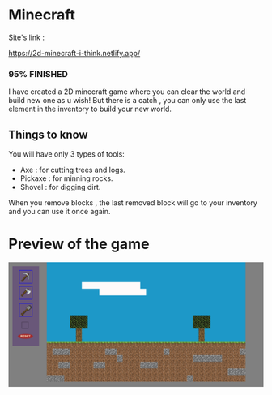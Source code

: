 # Minecraft

Site's link :

https://2d-minecraft-i-think.netlify.app/

### 95% FINISHED

I have created a 2D minecraft game where you can clear the world and build new one as u wish!
But there is a catch , you can only use the last element in the inventory to build your new world.

## Things to know

You will have only 3 types of tools:

- Axe : for cutting trees and logs.
- Pickaxe : for minning rocks.
- Shovel : for digging dirt.

When you remove blocks , the last removed block will go to your inventory and you can use it once again.

# Preview of the game

![Alt text](game.png)
